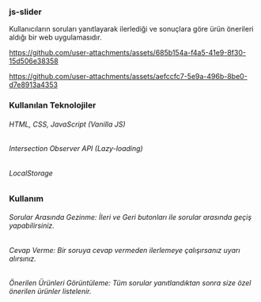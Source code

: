 ### js-slider

Kullanıcıların soruları yanıtlayarak ilerlediği ve sonuçlara göre ürün önerileri aldığı bir web uygulamasıdır.



https://github.com/user-attachments/assets/685b154a-f4a5-41e9-8f30-15d506e38358



https://github.com/user-attachments/assets/aefccfc7-5e9a-496b-8be0-d7e8913a4353





### Kullanılan Teknolojiler

###### HTML, CSS, JavaScript (Vanilla JS)

###### Intersection Observer API (Lazy-loading)

###### LocalStorage


### Kullanım

###### Sorular Arasında Gezinme: İleri ve Geri butonları ile sorular arasında geçiş yapabilirsiniz.

###### Cevap Verme: Bir soruya cevap vermeden ilerlemeye çalışırsanız uyarı alırsınız.

###### Önerilen Ürünleri Görüntüleme: Tüm sorular yanıtlandıktan sonra size özel önerilen ürünler listelenir.
